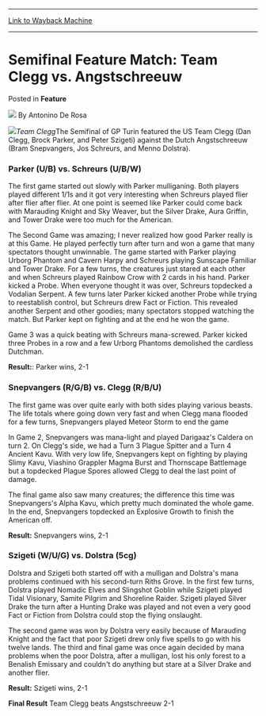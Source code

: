 
---
[Link to Wayback Machine](https://web.archive.org/web/20220627162245/https://magic.wizards.com/en/articles/archive/feature/semifinal-feature-match-team-clegg-vs-angstschreeuw-2000-01-01)

[_metadata_:wayback_url]:- "https://magic.wizards.com/en/articles/archive/feature/semifinal-feature-match-team-clegg-vs-angstschreeuw-2000-01-01"
[_metadata_:wayback_raw_url]:- "https://web.archive.org/web/20220627162245id_/https://magic.wizards.com/en/articles/archive/feature/semifinal-feature-match-team-clegg-vs-angstschreeuw-2000-01-01"
[_metadata_:wayback_capture_timestamp]:- "2022-06-27 16:22:45+00:00"
[_metadata_:description]:- "Team CleggThe Semifinal of GP Turin featured the US Team Clegg (Dan Clegg, Brock Parker, and Peter Szigeti) against the Dutch Angstschreeuw (Bram Snepvangers, Jos Schreurs, and Menno Dolstra). Parker (U/B) vs. Schreurs (U/B/W) The first game started out slowly with Parker mulliganing. Both players played different 1/1s and it got very interesting when Schreurs played flier"
[_metadata_:generator]:- "Drupal 7 (http://drupal.org)"
---


Semifinal Feature Match: Team Clegg vs. Angstschreeuw
=====================================================



 Posted in **Feature**







![](https://media.magic.wizards.com/styles/auth_small/public/generic-avatar-150_725.png)
By Antonino De Rosa











![](https://media.magic.wizards.com/image_legacy_migration/sideboard/images/GPTUR01/teabagginturin.jpg)*Team Clegg*The Semifinal of GP Turin featured the US Team Clegg (Dan Clegg, Brock Parker, and Peter Szigeti) against the Dutch Angstschreeuw (Bram Snepvangers, Jos Schreurs, and Menno Dolstra).


### Parker (U/B) vs. Schreurs (U/B/W)


The first game started out slowly with Parker mulliganing. Both players played different 1/1s and it got very interesting when Schreurs played flier after flier after flier. At one point is seemed like Parker could come back with Marauding Knight and Sky Weaver, but the Silver Drake, Aura Griffin, and Tower Drake were too much for the American.


The Second Game was amazing; I never realized how good Parker really is at this Game. He played perfectly turn after turn and won a game that many spectators thought unwinnable. The game started with Parker playing Urborg Phantom and Cavern Harpy and Schreurs playing Sunscape Familiar and Tower Drake. For a few turns, the creatures just stared at each other and when Schreurs played Rainbow Crow with 2 cards in his hand. Parker kicked a Probe. When everyone thought it was over, Schreurs topdecked a Vodalian Serpent. A few turns later Parker kicked another Probe while trying to reestablish control, but Schreurs drew Fact or Fiction. This revealed another Serpent and other goodies; many spectators stopped watching the match. But Parker kept on fighting and at the end he won the game. 


Game 3 was a quick beating with Schreurs mana-screwed. Parker kicked three Probes in a row and a few Urborg Phantoms demolished the cardless Dutchman.


**Result:**: Parker wins, 2-1


### Snepvangers (R/G/B) vs. Clegg (R/B/U)


The first game was over quite early with both sides playing various beasts. The life totals where going down very fast and when Clegg mana flooded for a few turns, Snepvangers played Meteor Storm to end the game


In Game 2, Snepvangers was mana-light and played Darigaaz's Caldera on turn 2. On Clegg's side, we had a Turn 3 Plague Spitter and a Turn 4 Ancient Kavu. With very low life, Snepvangers kept on fighting by playing Slimy Kavu, Viashino Grappler Magma Burst and Thornscape Battlemage but a topdecked Plague Spores allowed Clegg to deal the last point of damage.


The final game also saw many creatures; the difference this time was Snepvangers's Alpha Kavu, which pretty much dominated the whole game. In the end, Snepvangers topdecked an Explosive Growth to finish the American off.


**Result:** Snepvangers wins, 2-1


### Szigeti (W/U/G) vs. Dolstra (5cg)


Dolstra and Szigeti both started off with a mulligan and Dolstra's mana problems continued with his second-turn Riths Grove. In the first few turns, Dolstra played Nomadic Elves and Slingshot Goblin while Szigeti played Tidal Visionary, Samite Pilgrim and Shoreline Raider. Szigeti played Silver Drake the turn after a Hunting Drake was played and not even a very good Fact or Fiction from Dolstra could stop the flying onslaught.


The second game was won by Dolstra very easily because of Marauding Knight and the fact that poor Szigeti drew only five spells to go with his twelve lands. The third and final game was once again decided by mana problems when the poor Dolstra, after a mulligan, lost his only forest to a Benalish Emissary and couldn't do anything but stare at a Silver Drake and another flier.


**Result:** Szigeti wins, 2-1


**Final Result** Team Clegg beats Angstschreeuw 2-1







